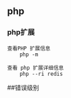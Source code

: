 ## php

### php扩展

```
查看PHP 扩展信息 
	php -m

查看 php 扩展详细信息
	php --ri redis
```



##错误级别

```

```





